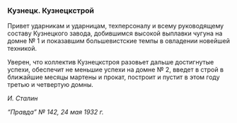 ### Кузнецк. Кузнецкстрой

Привет ударникам и ударницам, техперсоналу и всему руководящему составу Кузнецкого завода, добившимся высокой выплавки чугуна на домне № 1 и показавшим большевистские темпы в овладении новейшей техникой.

Уверен, что коллектив Кузнецкстроя разовьет дальше достигнутые успехи, обеспечит не меньшие успехи на домне № 2, введет в строй в ближайшие месяцы мартены и прокат, построит и пустит в этом году третью и четвертую домны.

_И. Сталин_

_“Правда” № 142, 24 мая 1932 г._